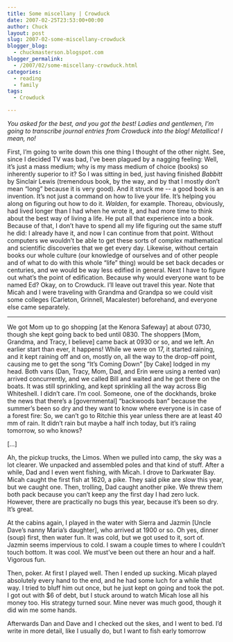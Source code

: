 ```yaml
---
title: Some miscellany | Crowduck
date: 2007-02-25T23:53:00+00:00
author: Chuck
layout: post
slug: 2007-02-some-miscellany-crowduck
blogger_blog:
  - chuckmasterson.blogspot.com
blogger_permalink:
  - /2007/02/some-miscellany-crowduck.html
categories:
  - reading
  - family
tags:
  - Crowduck

---
```

_You asked for the best, and you got the best! Ladies and gentlemen, I’m going
to transcribe journal entries from Crowduck into the blog! Metallica! I mean,
no!_

First, I’m going to write down this one thing I thought of the other night.
See, since I decided TV was bad, I’ve been plagued by a nagging feeling: Well,
it’s just a mass medium; why is my mass medium of choice (books) so inherently
superior to it? So I was sitting in bed, just having finished _Babbitt_ by
Sinclair Lewis (tremendous book, by the way, and by that I mostly don’t mean
“long” because it is very good). And it struck me -- a good book is an
invention. It’s not just a command on how to live your life. It’s helping you
along on figuring out how to do it. _Walden_, for example. Thoreau, obviously,
had lived longer than I had when he wrote it, and had more time to think about
the best way of living a life. He put all that experience into a book. Because
of that, I don’t have to spend all my life figuring out the same stuff he did:
I already have it, and now I can continue from that point. Without computers we
wouldn’t be able to get these sorts of complex mathematical and scientific
discoveries that we get every day. Likewise, without certain books our whole
culture (our knowledge of ourselves and of other people and of what to do with
this whole “life” thing) would be set back decades or centuries, and we would
be way less edified in general. Next I have to figure out what’s the point of
edification. <span class="small">Because why would everyone want to be named
Ed?</span>  Okay, on to Crowduck. I’ll leave out travel this year. Note that
Micah and I were traveling with Grandma and Grandpa so we could visit some
colleges (Carleton, Grinnell, Macalester) beforehand, and everyone else came
separately.

* * *

We got Mom up to go shopping [at the Kenora Safeway] at about 0730, though she
kept going back to bed until 0830. The shoppers [Mom, Grandma, and Tracy, I
believe] came back at 0930 or so, and we left. An earlier start than ever, it
happens! While we were on 17, it started raining, and it kept raining off and
on, mostly on, all the way to the drop-off point, causing me to get the song
“It’s Coming Down” [by Cake] lodged in my head. Both vans (Dan, Tracy, Mom,
Dad, and Erin were using a rented van) arrived concurrently, and we called Bill
and waited and he got there on the boats. It was still sprinkling, and kept
sprinkling all the way across Big Whiteshell. I didn’t care. I’m cool. Someone,
one of the dockhands, broke the news that there’s a [governmental] “backwoods
ban” because the summer’s been so dry and they want to know where everyone is
in case of a forest fire: So, we can’t go to Ritchie this year unless there are
at least 40 mm of rain. It didn’t rain but maybe a half inch today, but it’s
raiing tomorrow, so who knows?

[…] 

Ah, the pickup trucks, the Limos. When we pulled into camp, the sky was a lot
clearer. We unpacked and assembled poles and that kind of stuff. After a while,
Dad and I even went fishing, with Micah. I drove to Darkwater Bay. Micah caught
the first fish at 1620, a pike. They said pike are slow this year, but we
caught one. Then, trolling, Dad caught another pike. We threw them both pack
because you can’t keep any the first day I had zero luck. However, there are
practically no bugs this year, because it’s been so dry. It’s great.

At the cabins again, I played in the water with Sierra and Jazmin [Uncle Dave’s
nanny Maria’s daughter], who arrived at 1900 or so. Oh yes, dinner (soup)
first, then water fun. It was cold, but we got used to it, sort of. Jazmin
seems impervious to cold. I swam a couple times to where I couldn’t touch
bottom. It was cool. We must’ve been out there an hour and a half. Vigorous
fun.

Then, poker. At first I played well. Then I ended up sucking. Micah played
absolutely every hand to the end, and he had some luch for a while that way. I
tried to bluff him out once, but he just kept on going and took the pot. I got
out with $6 of debt, but I stuck around to watch Micah lose all his money too.
His strategy turned sour. Mine never was much good, though it did win me some
hands.

Afterwards Dan and Dave and I checked out the skes, and I went to bed. I’d
write in more detail, like I usually do, but I want to fish early tomorrow
